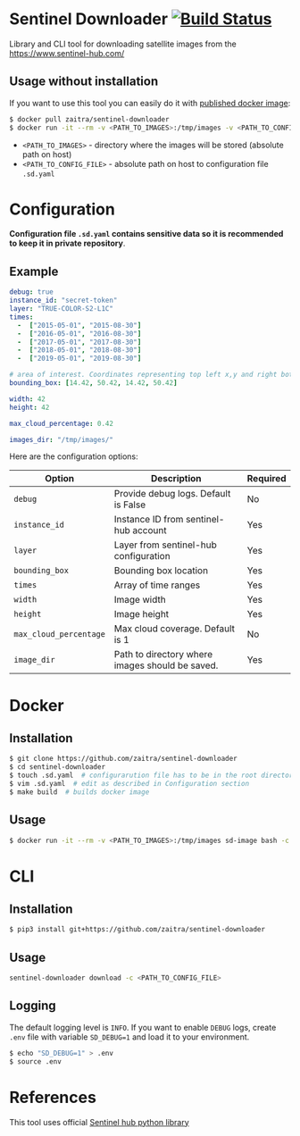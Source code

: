 # Sentinel Downloader [![Build Status](https://travis-ci.com/zaitra/sentinel-downloader.svg?branch=master)](https://travis-ci.com/zaitra/sentinel-downloader)
Library and CLI tool for downloading satellite images from the https://www.sentinel-hub.com/

## Usage without installation

If you want to use this tool you can easily do it with [published docker image](https://hub.docker.com/r/zaitra/sentinel-downloader):

```bash
$ docker pull zaitra/sentinel-downloader
$ docker run -it --rm -v <PATH_TO_IMAGES>:/tmp/images -v <PATH_TO_CONFIG_FILE>:/.sd.yaml zaitra/sentinel-downloader bash -c "sentinel-downloader download -c /.sd.yaml"
```
* `<PATH_TO_IMAGES>` - directory where the images will be stored (absolute path on host)
* `<PATH_TO_CONFIG_FILE>` - absolute path on host to configuration file `.sd.yaml`

# Configuration

**Configuration file `.sd.yaml` contains sensitive data so it is recommended to keep it in private repository**.

## Example

```yaml
debug: true
instance_id: "secret-token"
layer: "TRUE-COLOR-S2-L1C"
times:
  -  ["2015-05-01", "2015-08-30"]
  -  ["2016-05-01", "2016-08-30"]
  -  ["2017-05-01", "2017-08-30"]
  -  ["2018-05-01", "2018-08-30"]
  -  ["2019-05-01", "2019-08-30"]

# area of interest. Coordinates representing top left x,y and right bottom x,y
bounding_box: [14.42, 50.42, 14.42, 50.42]

width: 42
height: 42

max_cloud_percentage: 0.42

images_dir: "/tmp/images/"
```

Here are the configuration options:

| Option                       | Description       | Required      |
|------------------------------|-------------------|---------------|
| `debug`            | Provide debug logs. Default is False | No |
| `instance_id`           | Instance ID from sentinel-hub account | Yes |
| `layer`               | Layer from sentinel-hub configuration | Yes |
| `bounding_box`            | Bounding box location | Yes |
| `times` | Array of time ranges | Yes |
| `width`              | Image width | Yes |
| `height`       | Image height | Yes |
| `max_cloud_percentage`           | Max cloud coverage. Default is 1 | No |
| `image_dir`                  | Path to directory where images should be saved. | Yes |

# Docker

## Installation

```bash
$ git clone https://github.com/zaitra/sentinel-downloader
$ cd sentinel-downloader
$ touch .sd.yaml  # configurarution file has to be in the root directory of this project
$ vim .sd.yaml  # edit as described in Configuration section
$ make build  # builds docker image
```

## Usage

```bash
$ docker run -it --rm -v <PATH_TO_IMAGES>:/tmp/images sd-image bash -c "sentinel-downloader download -c /src/.sd.yaml"
```

# CLI

## Installation

```bash
$ pip3 install git+https://github.com/zaitra/sentinel-downloader
```

## Usage

```bash
sentinel-downloader download -c <PATH_TO_CONFIG_FILE>
```

## Logging
The default logging level is `INFO`. If you want to enable `DEBUG` logs,
create `.env` file with variable `SD_DEBUG=1` and load it to your environment.
```bash
$ echo "SD_DEBUG=1" > .env
$ source .env
```

# References

This tool uses official [Sentinel hub python library](https://github.com/sentinel-hub/sentinelhub-py)
